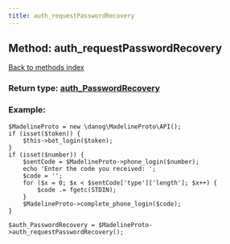 ```yaml
---
title: auth_requestPasswordRecovery
---
```

## Method: auth\_requestPasswordRecovery  
[Back to methods index](index.md)




### Return type: [auth\_PasswordRecovery](../types/auth_PasswordRecovery.md)

### Example:


```
$MadelineProto = new \danog\MadelineProto\API();
if (isset($token)) {
    $this->bot_login($token);
}
if (isset($number)) {
    $sentCode = $MadelineProto->phone_login($number);
    echo 'Enter the code you received: ';
    $code = '';
    for ($x = 0; $x < $sentCode['type']['length']; $x++) {
        $code .= fgetc(STDIN);
    }
    $MadelineProto->complete_phone_login($code);
}

$auth_PasswordRecovery = $MadelineProto->auth_requestPasswordRecovery();
```